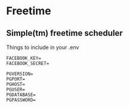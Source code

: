 # Freetime
## Simple(tm) freetime scheduler
Things to include in your .env

```
FACEBOOK_KEY=
FACEBOOK_SECRET=

PGVERSION=
PGPORT=
PGHOST=
PGUSER=
PGDATABASE=
PGPASSWORD=
```
